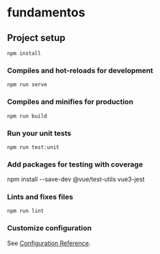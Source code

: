 # fundamentos

## Project setup

```
npm install
```

### Compiles and hot-reloads for development

```
npm run serve
```

### Compiles and minifies for production

```
npm run build
```

### Run your unit tests

```
npm run test:unit
```

### Add packages for testing with coverage

npm install --save-dev @vue/test-utils vue3-jest

### Lints and fixes files

```
npm run lint
```

### Customize configuration

See [Configuration Reference](https://cli.vuejs.org/config/).
